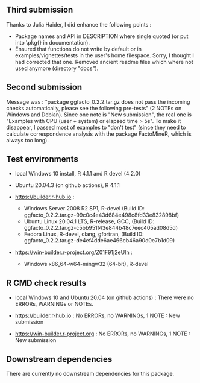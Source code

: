 ## Third submission 
Thanks to Julia Haider, I did enhance the following points : 
- Package names and API in DESCRIPTION where single quoted (or put into \pkg{} in documentation).
- Ensured that functions do not write by default or in examples/vignettes/tests in the user's home filespace. Sorry, I thought I had corrected that one.  Removed ancient readme files which where not used anymore (directory "docs").

## Second submission
Message was : "package ggfacto_0.2.2.tar.gz does not pass the incoming checks automatically, please see the following pre-tests" (2 NOTEs on Windows and Debian). Since one note is "New submission", the real one is "Examples with CPU (user + system) or elapsed time > 5s". To make it disappear, I passed most of examples to "don't test" (since they need to calculate correspondence analysis with the package FactoMineR, which is always too long). 

## Test environments
* local Windows 10 install, R 4.1.1 and R devel (4.2.0)
* Ubuntu 20.04.3 (on github actions), R 4.1.1

* https://builder.r-hub.io :
   - Windows Server 2008 R2 SP1, R-devel 
   (Build ID: ggfacto_0.2.2.tar.gz-99c0c4e43d684e498c8fd33e832898bf)
   - Ubuntu Linux 20.04.1 LTS, R-release, GCC, 
   (Build ID: ggfacto_0.2.2.tar.gz-c5bb951f43e844b48c7eec405ad08d5d)
   - Fedora Linux, R-devel, clang, gfortran, 
   (Build ID: ggfacto_0.2.2.tar.gz-de4ef4dde6ae466cb46a90d0e7b1d09)

* https://win-builder.r-project.org/Z01F91j2eUIh : 
   - Windows x86_64-w64-mingw32 (64-bit), R-devel

## R CMD check results
* local Windows 10 and Ubuntu 20.04 (on github actions) :
    There were no ERRORs, WARNINGs or NOTEs. 

* https://builder.r-hub.io : 
    No ERRORs, no WARNINGs, 1 NOTE : 
        New submission

* https://win-builder.r-project.org : 
    No ERRORs, no WARNINGs, 1 NOTE : 
        New submission

## Downstream dependencies
There are currently no downstream dependencies for this package.
